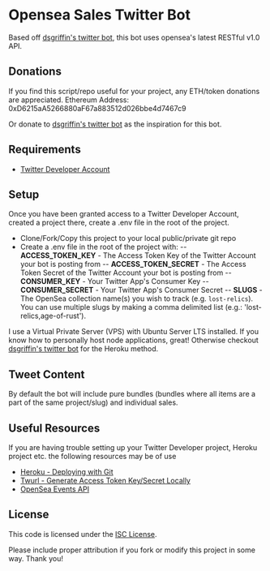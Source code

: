 # Opensea Sales Twitter Bot

Based off [dsgriffin's twitter bot](https://github.com/dsgriffin/opensea-sales-twitter-bot), this bot uses opensea's latest RESTful v1.0 API.

## Donations

If you find this script/repo useful for your project, any ETH/token donations are appreciated.
Ethereum Address: 0xD6215aA5266880aF67a883512d026bbe4d7467c9

Or donate to [dsgriffin's twitter bot](https://github.com/dsgriffin/opensea-sales-twitter-bot) as the inspiration for this bot.


## Requirements

- [Twitter Developer Account](https://developer.twitter.com/en/apply-for-access)

## Setup

Once you have been granted access to a Twitter Developer Account, created a project there, create a .env file in the root of the project.

- Clone/Fork/Copy this project to your local public/private git repo
- Create a .env file in the root of the project with:
-- **ACCESS_TOKEN_KEY** - The Access Token Key of the Twitter Account your bot is posting from
-- **ACCESS_TOKEN_SECRET** - The Access Token Secret of the Twitter Account your bot is posting from
-- **CONSUMER_KEY** - Your Twitter App's Consumer Key
-- **CONSUMER_SECRET** - Your Twitter App's Consumer Secret
-- **SLUGS** - The OpenSea collection name(s) you wish to track (e.g. `lost-relics`). You can use multiple slugs by making a comma delimited list (e.g.: 'lost-relics,age-of-rust').

I use a Virtual Private Server (VPS) with Ubuntu Server LTS installed. If you know how to personally host node applications, great! Otherwise checkout [dsgriffin's twitter bot](https://github.com/dsgriffin/opensea-sales-twitter-bot) for the Heroku method.

## Tweet Content

By default the bot will include pure bundles (bundles where all items are a part of the same project/slug) and individual sales.

## Useful Resources

If you are having trouble setting up your Twitter Developer project, Heroku project etc. the following resources may be of use

- [Heroku - Deploying with Git](https://devcenter.heroku.com/articles/git)
- [Twurl - Generate Access Token Key/Secret Locally](https://github.com/twitter/twurl)
- [OpenSea Events API](https://docs.opensea.io/reference/retrieving-asset-events)

## License

This code is licensed under the [ISC License](https://choosealicense.com/licenses/isc/).

Please include proper attribution if you fork or modify this project in some way. Thank you!
